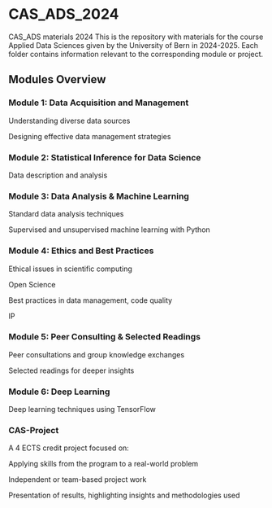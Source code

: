 # CAS_ADS_2024
CAS_ADS materials 2024
This is the repository with materials for the course Applied Data Sciences given by the University of Bern in 2024-2025. 
Each folder contains information relevant to the corresponding module or project. 

## Modules Overview

### Module 1: Data Acquisition and Management
Understanding diverse data sources

Designing effective data management strategies

### Module 2: Statistical Inference for Data Science
Data description and analysis

### Module 3: Data Analysis & Machine Learning
Standard data analysis techniques

Supervised and unsupervised machine learning with Python

### Module 4: Ethics and Best Practices
Ethical issues in scientific computing

Open Science

Best practices in data management, code quality

IP

### Module 5: Peer Consulting & Selected Readings
Peer consultations and group knowledge exchanges

Selected readings for deeper insights

### Module 6: Deep Learning
Deep learning techniques using TensorFlow

### CAS-Project
A 4 ECTS credit project focused on:

Applying skills from the program to a real-world problem

Independent or team-based project work

Presentation of results, highlighting insights and methodologies used
